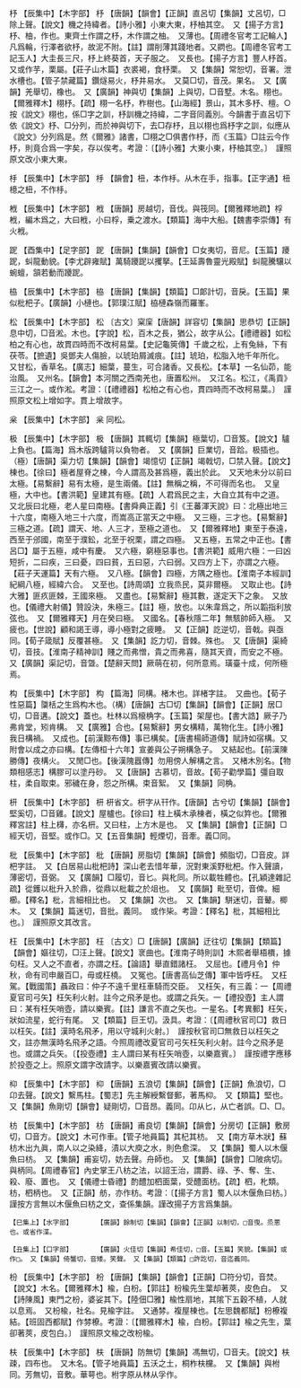 <!-- { "loadSidebar": true } -->
杼	【辰集中】【木字部】	杼	【唐韻】【韻會】【正韻】直呂切【集韻】丈呂切，□除上聲。【說文】機之持緯者。【詩小雅】小東大東，杼柚其空。　又【揚子方言】杼、柚，作也。東齊土作謂之杼，木作謂之柚。　又薄也。【周禮冬官考工記輪人】凡爲輪，行澤者欲杼，故泥不附。【註】謂削薄其踐地者。又閷也。【周禮冬官考工記玉人】大圭長三尺，杼上終葵首，天子服之。　又長也。【揚子方言】豐人杼首。　又或作芋，栗屬。【莊子山木篇】衣裘褐，食杼栗。　又【集韻】常恕切，音署。泄水槽也。【管子禁藏篇】鑽燧易火，杼井易水。　又莫□切，音茂。果名。　又【廣韻】羌舉切，橡也。　又【廣韻】神與切【集韻】上與切，□音墅。木名。栩也。【爾雅釋木】栩杼。【疏】栩一名杼，柞樹也。【山海經】景山，其木多杼、檀。○按《說文》栩也，係□字之訓，杼訓機之持緯，二字音同義別。今韻書于直呂切下依《說文》杼、□分列，而於神與切下，去□存杼，且以栩也爲杼字之訓，似應从《說文》分列爲是。然《爾雅》諸書，□栩之□俱書作杼，而《玉篇》□註云今作杼，則竟合爲一字矣，存以俟考。考證：〔【詩小雅】大東小東，杼柚其空。〕　謹照原文改小東大東。 

杽	【辰集中】【木字部】	杽	【韻會】杻，本作杽。从木在手，指事。【正字通】杻檍之杻，不作杽。

栰	【辰集中】【木字部】	栰	【唐韻】房越切，音伐。與筏同。【爾雅釋地疏】桴栰，編木爲之，大曰栰，小曰桴，乗之渡水。【類篇】海中大船。【魏書李崇傳】有火栰。

跜	【酉集中】【足字部】	跜	【唐韻】【集韻】【韻會】□女夷切，音尼。【玉篇】躨跜，虯龍動貌。【李尤辟雍賦】萬騎躨跜以攫拏。【王延壽魯靈光殿賦】虯龍騰驤以蜿蟺，頷若動而躨跜。

栛	【辰集中】【木字部】	栛	【唐韻】【集韻】【類篇】□郞計切，音戾。【玉篇】果似枇杷子。【廣韻】小槤也。【郭璞江賦】栛槤森嶺而羅峯。

松	【辰集中】【木字部】	松	〔古文〕梥庺【唐韻】詳容切【集韻】思恭切【正韻】息中切，□音淞。木也。【字說】松，百木之長，猶公，故字从公。【禮禮器】如松柏之有心也，故貫四時而不改柯易葉。【史記龜筴傳】千歲之松，上有兔絲，下有茯苓。【摭遺】吳鄧夫人傷臉，以琥珀屑滅痕。【註】琥珀，松脂入地千年所化。　又甘松，香草名。【廣志】細葉，蔓生，可合諸香。又長松。【本草】一名仙茆，能治風。　又州名。【韻會】本河關之西南羌也，唐置松州。　又江名。松江，《禹貢》三江之一。或作淞。考證：〔【禮禮器】松柏之有心也，貫四時而不改柯易葉。〕　謹照原文松上增如字。貫上增故字。 

枀	【辰集中】【木字部】	枀	同松。

极	【辰集中】【木字部】	极	【唐韻】其輒切【集韻】極葉切，□音笈。【說文】驢上負也。【篇海】爲木版跨驢背以負物者。　又【廣韻】巨業切，音跲。极插也。（極）【唐韻】渠力切【集韻】【韻會】竭憶切【正韻】竭戟切，□禁入聲。【說文】棟也。【徐曰】極者屋脊之棟，今人謂高及甚爲極，義出於此。　又天地未分以前曰太極。【易繫辭】易有太極，是生兩儀。【註】無稱之稱，不可得而名也。　又皇極，大中也。【書洪範】皇建其有極。【疏】人君爲民之主，大自立其有中之道。　又北辰曰北極，老人星曰南極。【書舜典正義】引《王蕃渾天說》曰：北極出地三十六度，南極入地三十六度，而嵩高正當天之中極。　又三極，三才也。【易繫辭】三極之道。【疏】謂天、地、人三才，至極之道也。　又【爾雅釋地】東至于泰遠，西至于邠國，南至于濮鈆，北至于祝栗，謂之四極。　又五極，五常之中正也。【書呂□】屬于五極，咸中有慶。　又六極，窮極惡事也。【書洪範】威用六極：一曰凶短折，二曰疾，三曰憂，四曰貧，五曰惡，六曰弱。又四方上下，亦謂之六極。【莊子天運篇】天有六極。　又八極。【韻會】四極，方隅之極也。【淮南子本經訓】紀綱八極，經緯六合。　又至也。【詩周頌】立我烝民，莫非爾極。　又取止也。【詩大雅】匪疚匪棘，王國來極。　又盡也。【易繫辭】極其數，遂定天下之象。　又放也。【儀禮大射儀】贊設決，朱極三。【註】極，放也。以朱韋爲之，所以韜指利放弦也。　又【爾雅釋天】月在癸曰極。　又國名。【春秋隱二年】無駭帥師入極。　又疲也。【世說】顧和謁王導，導小極對之疲睡。　又【正韻】訖逆切，音戟。與亟同。【荀子箴賦】反覆甚極。　又【集韻】訖力切，音棘。殊也。　又【唐韻】渠綺切，音技。【淮南子精神訓】賤之而弗憎，貴之而弗喜，隨其天資，而安之不極。　又【廣韻】渠記切，音曁。【楚辭天問】厥萌在初，何所意焉。璜臺十成，何所極焉。

构	【辰集中】【木字部】	构	【篇海】同構。楮木也。詳楮字註。　又曲也。【荀子性惡篇】櫽栝之生爲构木也。（構）【唐韻】古□切【集韻】【韻會】【正韻】居□切，□音遘。【說文】蓋也。杜林以爲榱桷字。【玉篇】架屋也。【書大誥】厥子乃弗肯堂，矧肯構。　又【廣雅】合也。【易繫辭】男女構精，萬物化生。【詩小雅】我日構禍。　又成也。【前漢黥布傳】事已構矣。【唐書楊師道傳】賦詩如宿構。又附會以成之亦曰構。【左傳桓十六年】宣姜與公子朔構急子。　又結起也。【前漢陳勝傳】夜構火。　又閒□也。【後漢隗囂傳】勿用傍人解構之言。　又楮木別名。【物類相感志】構膠可以塗丹砂。　又【唐韻】古慕切，音故。【荀子勸學篇】彊自取柱，柔自取束。邪穢在身，怨之所構。束音絮。　又【集韻】同桷。

枅	【辰集中】【木字部】	枅	枅省文。枅字从幵作。【唐韻】古兮切【集韻】【韻會】堅奚切，□音雞。【說文】屋櫨也。【徐曰】柱上橫木承棟者，橫之似筓也。【爾雅釋宮註】柱上欂，亦名枅。又曰柱，上方木是也。　又【集韻】【韻會】【正韻】□經天切，音堅。或作□。又【五音集韻】輕煙切，音牽。義□同。

枇	【辰集中】【木字部】	枇	【唐韻】房脂切【集韻】【韻會】頻脂切，□音皮。詳杷字註。　又【白居易山枇杷詩】深山老去惜年華，況對東溪野枇杷。作入聲讀，薄密切，音弼。　又【廣韻】□履切，音匕。與朼同。所以載牲體也。【孔穎達雜記疏】從鑊以枇升入於鼎，從鼎以枇載之於俎也。　又【廣韻】毗至切，音俾。細櫛。【釋名】枇，言細相比也。　又【集韻】次也。　又【集韻】駢迷切，音鼙。楖木。　又【集韻】篇迷切，音批。義同。　或作枈。考證：【釋名】枇，其細相比也。〕　謹照原文其改言。 

枉	【辰集中】【木字部】	枉	〔古文〕□【唐韻】【廣韻】迂往切【集韻】【類篇】【韻會】嫗往切，□汪上聲。【說文】衺曲也。【淮南子時則訓】木熙者舉梧檟，據句枉。又人之不直者，亦謂之枉。【論語】舉直錯諸枉。　又屈也。【禮月令】仲秋，命有司申嚴百□，毋或枉橈。　又冤也。【唐書高仙芝傳】軍中皆呼枉。　又枉駕。【戰國策】聶政曰：仲子不遠千里枉車騎而交臣。　又枉矢，有三義：一【周禮夏官司弓矢】枉矢利火射。註今之飛矛是也。或謂之兵矢。一【禮投壺】主人謂曰：某有枉矢哨壺，請以樂賓。【註】謙言不直之矢也。一星名。【考異郵】枉矢，狀如流星，蛇行有尾。　又【類篇】巨王切。汲具。考證：〔【周禮秋官司□】救日以枉矢。【註】漢時名飛矛，用以守城利火射。〕　謹按秋官司□無救日以枉矢之文，註亦無漢時名飛矛之語。今照周禮改夏官司弓矢枉矢利火射。註今之飛矛是也。或謂之兵矢。〔【投壺禮】主人謂曰某有枉矢哨壺，以樂嘉賓。〕　謹按禮字應移於投壺之上。照原文謂字改請字。以樂嘉賓改請以樂賓。 

枊	【辰集中】【木字部】	枊	【唐韻】五浪切【集韻】【韻會】【正韻】魚浪切，□卬去聲。【說文】繫馬柱。【蜀志】先主解綬繫督郵，著馬枊。　又【類篇】堅也。　又【集韻】魚剛切【韻會】疑剛切，□音昂。義同。卬从匕，从亡者誤。□、□。

枋	【辰集中】【木字部】	枋	【唐韻】甫良切【集韻】【韻會】分房切【正韻】敷房切，□音方。【說文】木可作車。【管子地員篇】其杞其枋。　又【南方草木狀】蘇枋木出九眞，南人以之染絳，漬以大庾之水，則色愈深。　又【集韻】蜀人以木偃魚曰枋。　又【集韻】甫妄切，妨去聲。舟師也。　又【集韻】【韻會】□陂病切。與柄同。【周禮春官】內史掌王八枋之法，以詔王治，謂爵、祿、予、奪、生、殺、廢、置也。　又【儀禮士昏禮】酌醴加柶面葉，受醴面枋。【疏】柶，朼類。枋，柶柄也。　又【正韻】舫，亦作枋。考證：〔【揚子方言】蜀人以木偃魚曰枋。〕　謹按方言無以木偃魚曰枋之文，查係集韻。謹改揚子方言爲集韻。 

	【巳集上】【水字部】		【廣韻】餘制切【集韻】【韻會】【正韻】以制切，□音曳。烝蔥也。或省作渫。

	【丑集上】【口字部】		【廣韻】火佳切【集韻】希佳切，□音。【玉篇】笑貌。【集韻】或作□。　又【集韻】倚蟹切，音矮。笑聲。　又【集韻】【類篇】□許訖切，音迄義同。

枌	【辰集中】【木字部】	枌	【唐韻】【集韻】【韻會】【正韻】□符分切，音焚。【說文】木名。【爾雅釋木】楡，白枌。【郭註】枌楡先生葉却著莢，皮色白。　又【詩陳風】東門之枌，婆娑其下。【陸佃□雅】楡性扇地，其隂下五穀不植，人就以息焉。　又枌楡，社名。見楡字註。　又通棼。複屋棟也。【左思魏都賦】枌橑複結。【班固西都賦】作棼橑。考證：〔【爾雅釋木】楡，白枌。【郭註】楡之先生，葉卻著莢，皮包白。〕　謹照原文楡之改枌楡。 

枎	【辰集中】【木字部】	枎	【唐韻】防無切【集韻】馮無切，□音夫。【說文】枎疎，四布也。　又木名。【管子地員篇】五沃之土，桐柞枎欓。　又【集韻】與柎同。芳無切，音敷。華萼也。柎字原从林从孚作。

